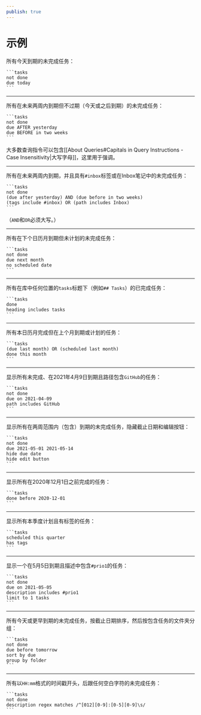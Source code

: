 ```yaml
---
publish: true
---
```


# 示例

所有今天到期的未完成任务：

    ```tasks
    not done
    due today
    ```

---

所有在未来两周内到期但不过期（今天或之后到期）的未完成任务：

    ```tasks
    not done
    due AFTER yesterday
    due BEFORE in two weeks
    ```

大多数查询指令可以包含[[About Queries#Capitals in Query Instructions - Case Insensitivity|大写字母]]，这里用于强调。

---

所有在未来两周内到期，并且具有`#inbox`标签或在Inbox笔记中的未完成任务：

    ```tasks
    not done
    (due after yesterday) AND (due before in two weeks)
    (tags include #inbox) OR (path includes Inbox)
    ```

（`AND`和`OR`必须大写。）

---

所有在下个日历月到期但未计划的未完成任务：

    ```tasks
    not done
    due next month
    no scheduled date
    ```

---

所有在库中任何位置的`tasks`标题下（例如`## Tasks`）的已完成任务：

    ```tasks
    done
    heading includes tasks
    ```

---

所有本日历月完成但在上个月到期或计划的任务：

    ```tasks
    (due last month) OR (scheduled last month)
    done this month
    ```

---

显示所有未完成、在2021年4月9日到期且路径包含`GitHub`的任务：

    ```tasks
    not done
    due on 2021-04-09
    path includes GitHub
    ```

---

显示所有在两周范围内（包含）到期的未完成任务，隐藏截止日期和编辑按钮：

    ```tasks
    not done
    due 2021-05-01 2021-05-14
    hide due date
    hide edit button
    ```

---

显示所有在2020年12月1日之前完成的任务：

    ```tasks
    done before 2020-12-01
    ```

---

显示所有本季度计划且有标签的任务：

    ```tasks
    scheduled this quarter
    has tags
    ```

---

显示一个在5月5日到期且描述中包含`#prio1`的任务：

    ```tasks
    not done
    due on 2021-05-05
    description includes #prio1
    limit to 1 tasks
    ```

---

所有今天或更早到期的未完成任务，按截止日期排序，然后按包含任务的文件夹分组：

    ```tasks
    not done
    due before tomorrow
    sort by due
    group by folder
    ```

---

所有以`HH:mm`格式的时间戳开头，后跟任何空白字符的未完成任务：

    ```tasks
    not done
    description regex matches /^[012][0-9]:[0-5][0-9]\s/
    ```
